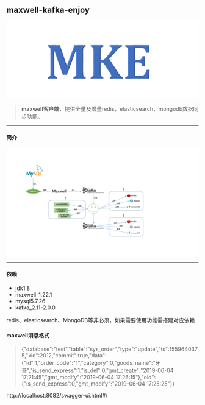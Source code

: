 ## maxwell-kafka-enjoy

![Image text](./docs/img/logo.jpg)

> **maxwell客户端**，提供全量及增量redis，elasticsearch，mongodb数据同步功能。
---
#### 简介

![Image text](./docs/img/maxwell_enjoy.png)

---

#### 依赖
* jdk1.8
* maxwell-1.22.1
* mysql5.7.26
* kafka_2.11-2.0.0

redis、elasticsearch、MongoDB等非必须，如果需要使用功能需搭建对应依赖


#### maxwell消息格式
>{"database":"test","table":"sys_order","type":"update","ts":1559640375,"xid":2012,"commit":true,"data":{"id":1,"order_code":"1","category":0,"goods_name":"牙膏","is_send_express":1,"is_del":0,"gmt_create":"2019-06-04 17:21:45","gmt_modify":"2019-06-04 17:26:15"},"old":{"is_send_express":0,"gmt_modify":"2019-06-04 17:25:25"}}

http://localhost:8082/swagger-ui.html#/